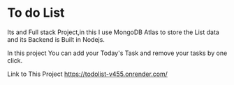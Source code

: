 
# To do List

Its and Full stack Project,in this I use MongoDB Atlas to store the List data
and its Backend is Built in Nodejs.

In  this project You can add your Today's Task and remove your tasks by one click.

Link to This Project https://todolist-v455.onrender.com/
